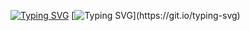 <a href="https://git.io/typing-svg"><img src="https://readme-typing-svg.demolab.com?font=Fira+Code&weight=700&size=25&pause=1000&width=435&lines=Hi+thare!;I'm+Faras+Alghani!" alt="Typing SVG" /></a>
[![Typing SVG](https://readme-typing-svg.demolab.com?font=Fira+Code&weight=700&size=25&pause=1000&width=435&lines=Hi+thare!;I'm+Faras+Alghani!)](https://git.io/typing-svg)
